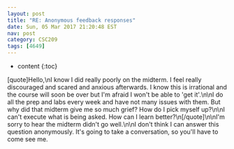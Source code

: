 ```yaml
---
layout: post
title: "RE: Anonymous feedback responses"
date: Sun, 05 Mar 2017 21:20:48 EST
nav: post
category: CSC209
tags: [4649]
---
```


* content
{:toc}

[quote]Hello,\nI know I did really poorly on the midterm. I feel really discouraged and scared and anxious afterwards. I know this is irrational and the course will soon be over but I'm afraid I won't be able to 'get it'.\n\nI do all the prep and labs every week and have not many issues with them. But why did that midterm give me so much grief? How do I pick myself up?\n\nI can't execute what is being asked. How can I learn better?\n[/quote]\n\nI'm sorry to hear the midterm didn't go well.\n\nI don't think I can answer this question anonymously. It's going to take a conversation, so you'll have to come see me.
<!-- more -->
<p></p>
